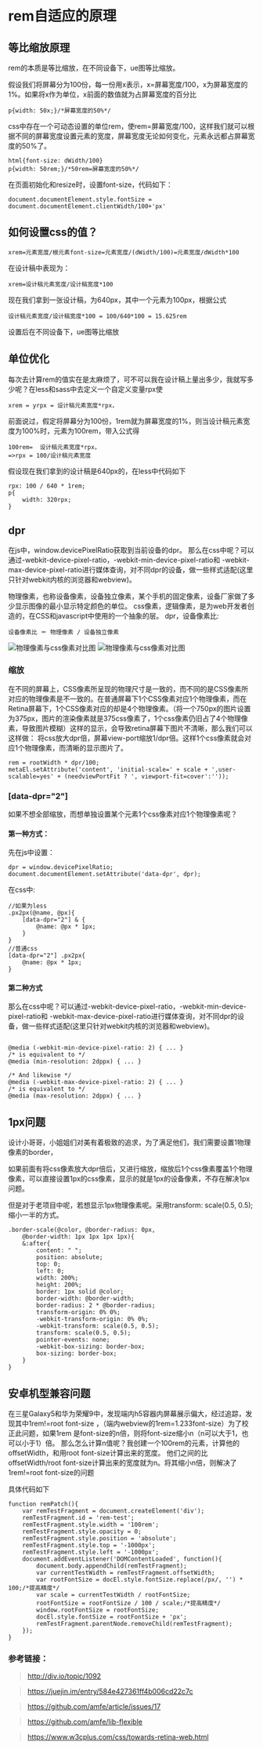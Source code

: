 # rem自适应的原理

## 等比缩放原理

rem的本质是等比缩放，在不同设备下，ue图等比缩放。

假设我们将屏幕分为100份，每一份用x表示，x=屏幕宽度/100，x为屏幕宽度的1%。如果将x作为单位，x前面的数值就为占屏幕宽度的百分比

```
p{width: 50x;}/*屏幕宽度的50%*/
```

css中存在一个可动态设置的单位rem，使rem=屏幕宽度/100，这样我们就可以根据不同的屏幕宽度设置元素的宽度，屏幕宽度无论如何变化，元素永远都占屏幕宽度的50%了。

```
html{font-size: dWidth/100}
p{width: 50rem;}/*50rem=屏幕宽度的50%*/
```

在页面初始化和resize时，设置font-size，代码如下：

```
document.documentElement.style.fontSize = document.documentElement.clientWidth/100+'px'
```

## 如何设置css的值？

```
xrem=元素宽度/根元素font-size=元素宽度/(dWidth/100)=元素宽度/dWidth*100
```

在设计稿中表现为：


```
xrem=设计稿元素宽度/设计稿宽度*100
```

现在我们拿到一张设计稿，为640px，其中一个元素为100px，根据公式

```
设计稿元素宽度/设计稿宽度*100 = 100/640*100 = 15.625rem
```

设置后在不同设备下，ue图等比缩放


## 单位优化

每次去计算rem的值实在是太麻烦了，可不可以我在设计稿上量出多少，我就写多少呢？在less和sass中去定义一个自定义变量rpx使

```
xrem = yrpx = 设计稿元素宽度*rpx，
```

前面说过，假定将屏幕分为100份，1rem就为屏幕宽度的1%，则当设计稿元素宽度为100%时，元素为100rem，带入公式得

```
100rem=  设计稿元素宽度*rpx，
=>rpx = 100/设计稿元素宽度
```

假设现在我们拿到的设计稿是640px的，在less中代码如下

```
rpx: 100 / 640 * 1rem;
p{
    width: 320rpx;
}
```

## dpr

在js中，window.devicePixelRatio获取到当前设备的dpr。
那么在css中呢？可以通过-webkit-device-pixel-ratio，-webkit-min-device-pixel-ratio和 -webkit-max-device-pixel-ratio进行媒体查询，对不同dpr的设备，做一些样式适配(这里只针对webkit内核的浏览器和webview)。

物理像素，也称设备像素，设备独立像素，某个手机的固定像素，设备厂家做了多少显示图像的最小显示特定颜色的单位。
css像素，逻辑像素，是为web开发者创造的，在CSS和javascript中使用的一个抽象的层。
dpr，设备像素比:
```
设备像素比 ＝ 物理像素 / 设备独立像素

```


![物理像素与css像素对比图](./imgs/csspx-and-devicepx.png)
![物理像素与css像素对比图](./imgs/csspx-and-devicepx.jpg)


### 缩放

在不同的屏幕上，CSS像素所呈现的物理尺寸是一致的，而不同的是CSS像素所对应的物理像素是不一致的。在普通屏幕下1个CSS像素对应1个物理像素，而在Retina屏幕下，1个CSS像素对应的却是4个物理像素。（将一个750px的图片设置为375px，图片的渲染像素就是375css像素了，1个css像素仍旧占了4个物理像素，导致图片模糊）这样的显示，会导致retina屏幕下图片不清晰，那么我们可以这样做：
将css放大dpr倍，屏幕view-port缩放1/dpr倍。这样1个css像素就会对应1个物理像素，而清晰的显示图片了。



```
rem = rootWidth * dpr/100;
metaEl.setAttribute('content', 'initial-scale=' + scale + ',user-scalable=yes' + (needviewPortFit ? ', viewport-fit=cover':''));
```




### [data-dpr="2"]

如果不想全部缩放，而想单独设置某个元素1个css像素对应1个物理像素呢？

#### 第一种方式：

先在js中设置：
```
dpr = window.devicePixelRatio;
document.documentElement.setAttribute('data-dpr', dpr);
```

在css中:
```
//如果为less
.px2px(@name, @px){
    [data-dpr="2"] & {
        @name: @px * 1px;
    }
}
//普通css
[data-dpr="2"] .px2px{
    @name: @px * 1px;
}

```
#### 第二种方式

那么在css中呢？可以通过-webkit-device-pixel-ratio，-webkit-min-device-pixel-ratio和 -webkit-max-device-pixel-ratio进行媒体查询，对不同dpr的设备，做一些样式适配(这里只针对webkit内核的浏览器和webview)。

```

@media (-webkit-min-device-pixel-ratio: 2) { ... }
/* is equivalent to */
@media (min-resolution: 2dppx) { ... }

/* And likewise */
@media (-webkit-max-device-pixel-ratio: 2) { ... }
/* is equivalent to */
@media (max-resolution: 2dppx) { ... }

```

## 1px问题

设计小哥哥，小姐姐们对美有着极致的追求，为了满足他们，我们需要设置1物理像素的border，

如果前面有将css像素放大dpr倍后，又进行缩放，缩放后1个css像素覆盖1个物理像素，可以直接设置1px的css像素，显示的就是1px的设备像素，不存在解决1px问题。

但是对于老项目中呢，若想显示1px物理像素呢。采用transform: scale(0.5, 0.5);缩小一半的方式。

```
.border-scale(@color, @border-radius: 0px,
    @border-width: 1px 1px 1px 1px){
    &:after{
        content: " ";
        position: absolute;
        top: 0;
        left: 0;
        width: 200%;
        height: 200%;
        border: 1px solid @color;
        border-width: @border-width;
        border-radius: 2 * @border-radius;
        transform-origin: 0% 0%;
        -webkit-transform-origin: 0% 0%;
        -webkit-transform: scale(0.5, 0.5);
        transform: scale(0.5, 0.5);
        pointer-events: none;
        -webkit-box-sizing: border-box;
        box-sizing: border-box;
    }
}
```

## 安卓机型兼容问题

在三星Galaxy5和华为荣耀9中，发现端内h5容器内屏幕展示偏大，经过追踪，发现其中1rem!=root font-size
，（端内webview的1rem=1.233font-size）为了校正此问题，如果1rem 是font-size的n倍，则将font-size缩小n（n可以大于1，也可以小于1）倍。
那么怎么计算n值呢？我创建一个100rem的元素，计算他的offsetWidth，和用root font-size计算出来的宽度。
他们之间的比offsetWidth/root font-size计算出来的宽度就为n。将其缩小n倍，则解决了1rem!=root font-size的问题

具体代码如下

```
function remPatch(){
    var remTestFragment = document.createElement('div');
    remTestFragment.id = 'rem-test';
    remTestFragment.style.width = '100rem';
    remTestFragment.style.opacity = 0;
    remTestFragment.style.position = 'absolute';
    remTestFragment.style.top = '-1000px';
    remTestFragment.style.left = '-1000px';
    document.addEventListener('DOMContentLoaded', function(){
        document.body.appendChild(remTestFragment);
        var currentTestWidth = remTestFragment.offsetWidth;
        var rootFontSize = docEl.style.fontSize.replace(/px/, '') * 100;/*提高精度*/
        var scale = currentTestWidth / rootFontSize;
        rootFontSize = rootFontSize / 100 / scale;/*提高精度*/
        window.rootFontSize = rootFontSize;
        docEl.style.fontSize = rootFontSize + 'px';
        remTestFragment.parentNode.removeChild(remTestFragment);   
    });
}
```

### 参考链接：

> http://div.io/topic/1092

> https://juejin.im/entry/584e427361ff4b006cd22c7c

> https://github.com/amfe/article/issues/17

> https://github.com/amfe/lib-flexible

> https://www.w3cplus.com/css/towards-retina-web.html